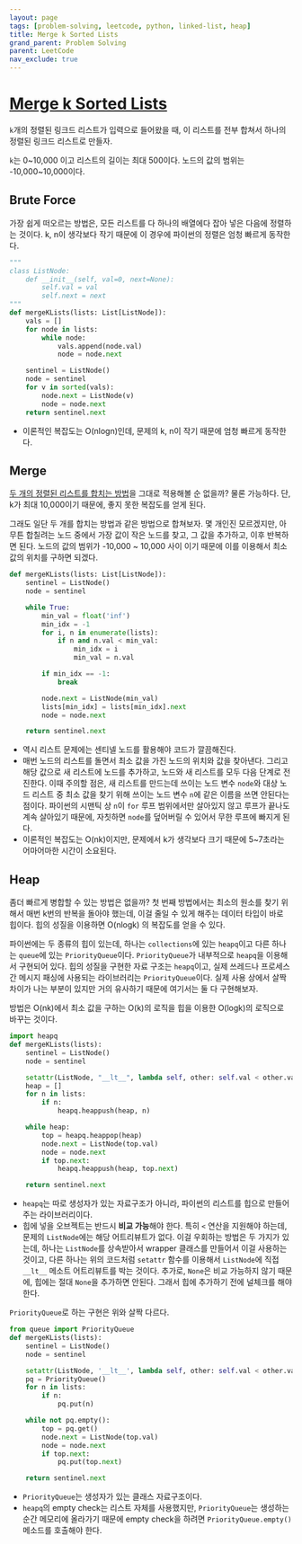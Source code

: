 ```yaml
---
layout: page
tags: [problem-solving, leetcode, python, linked-list, heap]
title: Merge k Sorted Lists
grand_parent: Problem Solving
parent: LeetCode
nav_exclude: true
---
```


# [Merge k Sorted Lists](https://leetcode.com/problems/merge-k-sorted-lists/)

 `k`개의 정렬된 링크드 리스트가 입력으로 들어왔을 때, 이 리스트를 전부
 합쳐서 하나의 정렬된 링크드 리스트로 만들자.

 `k`는 0~10,000 이고 리스트의 길이는 최대 500이다. 노드의 값의 범위는
 -10,000~10,000이다.

## Brute Force
 가장 쉽게 떠오르는 방법은, 모든 리스트를 다 하나의 배열에다 잡아 넣은
 다음에 정렬하는 것이다. k, n이 생각보다 작기 때문에 이 경우에
 파이썬의 정렬은 엄청 빠르게 동작한다.

```python
"""
class ListNode:
    def __init__(self, val=0, next=None):
        self.val = val
        self.next = next
"""
def mergeKLists(lists: List[ListNode]):
    vals = []
    for node in lists:
        while node:
            vals.append(node.val)
            node = node.next

    sentinel = ListNode()
    node = sentinel
    for v in sorted(vals):
        node.next = ListNode(v)
        node = node.next
    return sentinel.next
```

 - 이론적인 복잡도는 O(nlogn)인데, 문제의 k, n이 작기 때문에 엄청
   빠르게 동작한다.


## Merge
 [두 개의 정렬된 리스트를 합치는 방법](../merge-two-sorted-lists)을
 그대로 적용해볼 순 없을까? 물론 가능하다. 단, k가 최대 10,000이기
 때문에, 좋지 못한 복잡도를 얻게 된다.

 그래도 일단 두 개를 합치는 방법과 같은 방법으로 합쳐보자. 몇 개인진
 모르겠지만, 아무튼 합칠려는 노드 중에서 가장 값이 작은 노드를 찾고,
 그 값을 추가하고, 이후 반복하면 된다. 노드의 값의 범위가 -10,000 ~
 10,000 사이 이기 때문에 이를 이용해서 최소 값의 위치를 구하면 되겠다.

```python
def mergeKLists(lists: List[ListNode]):
    sentinel = ListNode()
    node = sentinel

    while True:
        min_val = float('inf')
        min_idx = -1
        for i, n in enumerate(lists):
            if n and n.val < min_val:
                min_idx = i
                min_val = n.val

        if min_idx == -1:
            break

        node.next = ListNode(min_val)
        lists[min_idx] = lists[min_idx].next
        node = node.next

    return sentinel.next
```

 - 역시 리스트 문제에는 센티넬 노드를 활용해야 코드가 깔끔해진다.
 - 매번 노드의 리스트를 돌면서 최소 값을 가진 노드의 위치와 값을
   찾아낸다. 그리고 해당 값으로 새 리스트에 노드를 추가하고, 노드와 새
   리스트를 모두 다음 단계로 전진한다. 이때 주의할 점은, 새 리스트를
   만드는데 쓰이는 노드 변수 `node`와 대상 노드 리스트 중 최소 값을
   찾기 위해 쓰이는 노드 변수 `n`에 같은 이름을 쓰면 안된다는
   점이다. 파이썬의 시맨틱 상 `n`이 `for` 루프 범위에서만 살아있지
   않고 루프가 끝나도 계속 살아있기 때문에, 자칫하면 `node`를 덮어버릴
   수 있어서 무한 루프에 빠지게 된다.
 - 이론적인 복잡도는 O(nk)이지만, 문제에서 k가 생각보다 크기 때문에
   5~7초라는 어마어마한 시간이 소요된다.

## Heap

 좀더 빠르게 병합할 수 있는 방법은 없을까? 첫 번째 방법에서는 최소의
 원소를 찾기 위해서 매번 k번의 반복을 돌아야 했는데, 이걸 줄일 수 있게
 해주는 데이터 타입이 바로 힙이다. 힙의 성질을 이용하면 O(nlogk) 의
 복잡도를 얻을 수 있다.

 파이썬에는 두 종류의 힙이 있는데, 하나는 `collections`에 있는
 `heapq`이고 다른 하나는 `queue`에 있는
 `PriorityQueue`이다. `PriorityQueue`가 내부적으로 `heapq`을 이용해서
 구현되어 있다. 힙의 성질을 구현한 자료 구조는 `heapq`이고, 실제
 쓰레드나 프로세스 간 메시지 패싱에 사용되는 라이브러리는
 `PriorityQueue`이다. 실제 사용 상에서 살짝 차이가 나는 부분이 있지만
 거의 유사하기 때문에 여기서는 둘 다 구현해보자.

 방법은 O(nk)에서 최소 값을 구하는 O(k)의 로직을 힙을 이용한 O(logk)의
 로직으로 바꾸는 것이다.

```python
import heapq
def mergeKLists(lists):
    sentinel = ListNode()
    node = sentinel

    setattr(ListNode, "__lt__", lambda self, other: self.val < other.val)
    heap = []
    for n in lists:
        if n:
            heapq.heappush(heap, n)

    while heap:
        top = heapq.heappop(heap)
        node.next = ListNode(top.val)
        node = node.next
        if top.next:
            heapq.heappush(heap, top.next)

    return sentinel.next
```

 - `heapq`는 따로 생성자가 있는 자료구조가 아니라, 파이썬의 리스트를
   힙으로 만들어주는 라이브러리이다.
 - 힙에 넣을 오브젝트는 반드시 **비교 가능**해야 한다. 특히 `<` 연산을
   지원해야 하는데, 문제의 `ListNode`에는 해당 어트리뷰트가 없다. 이걸
   우회하는 방법은 두 가지가 있는데, 하나는 `ListNode`를 상속받아서
   wrapper 클래스를 만들어서 이걸 사용하는 것이고, 다른 하나는 위의
   코드처럼 `setattr` 함수를 이용해서 `ListNode`에 직접 `__lt__`
   메소트 어트리뷰트를 박는 것이다. 추가로, `None`은 비교 가능하지
   않기 때문에, 힙에는 절대 `None`을 추가하면 안된다. 그래서 힙에
   추가하기 전에 널체크를 해야 한다.


 `PriorityQueue`로 하는 구현은 위와 살짝 다르다.

```python
from queue import PriorityQueue
def mergeKLists(lists):
    sentinel = ListNode()
    node = sentinel

    setattr(ListNode, '__lt__', lambda self, other: self.val < other.val)
    pq = PriorityQueue()
    for n in lists:
        if n:
            pq.put(n)

    while not pq.empty():
        top = pq.get()
        node.next = ListNode(top.val)
        node = node.next
        if top.next:
            pq.put(top.next)

    return sentinel.next
```

 - `PriorityQueue`는 생성자가 있는 클래스 자료구조이다.
 - `heapq`의 empty check는 리스트 자체를 사용했지만, `PriorityQueue`는
   생성하는 순간 메모리에 올라가기 때문에 empty check을 하려면
   `PriorityQueue.empty()` 메소드를 호출해야 한다.
